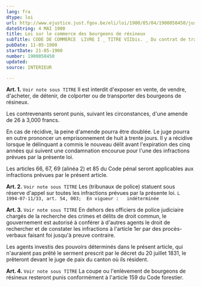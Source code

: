 ```yaml
---
lang: fra
dtype: loi
url: http://www.ejustice.just.fgov.be/eli/loi/1900/05/04/1900050450/justel
dateString: 4 MAI 1900
title: Loi sur le commerce des bourgeons de résineux
subTitle: CODE DE COMMERCE  LIVRE I _ TITRE VIIbis. _ Du contrat de transport.
pubDate: 11-05-1900
startDate: 21-05-1900
number: 1900050450
updated: 
source: INTERIEUR

---
```

**Art. 1.** `Voir note sous TITRE` Il est interdit d'exposer en vente, de vendre, d'acheter, de détenir, de colporter ou de transporter des bourgeons de résineux.

Les contrevenants seront punis, suivant les circonstances, d'une amende de 26 à 3,000 francs.

En cas de récidive, la peine d'amende pourra être doublée. Le juge pourra en outre prononcer un emprisonnement de huit à trente jours. Il y a récidive lorsque le délinquant a commis le nouveau délit avant l'expiration des cinq années qui suivent une condamnation encourue pour l'une des infractions prévues par la présente loi.

Les articles 66, 67, 69 (alinéa 2) et 85 du Code pénal seront applicables aux infractions prévues par le présent article.


**Art. 2.** `Voir note sous TITRE` Les (tribunaux de police) statuent sous réserve d'appel sur toutes les infractions prévues par la présente loi. `L 1994-07-11/33, art. 54, 003;  En vigueur :   indéterminée`


**Art. 3.** `Voir note sous TITRE` En dehors des officiers de police judiciaire chargés de la recherche des crimes et délits de droit commun, le gouvernement est autorisé à conférer à d'autres agents le droit de rechercher et de constater les infractions à l'article 1er par des procès-verbaux faisant foi jusqu'à preuve contraire.

Les agents investis des pouvoirs déterminés dans le présent article, qui n'auraient pas prêté le serment prescrit par le décret du 20 juillet 1831, le prêteront devant le juge de paix du canton où ils résident.


**Art. 4.** `Voir note sous TITRE` La coupe ou l'enlèvement de bourgeons de résineux resteront punis conformément à l'article 159 du Code forestier.

